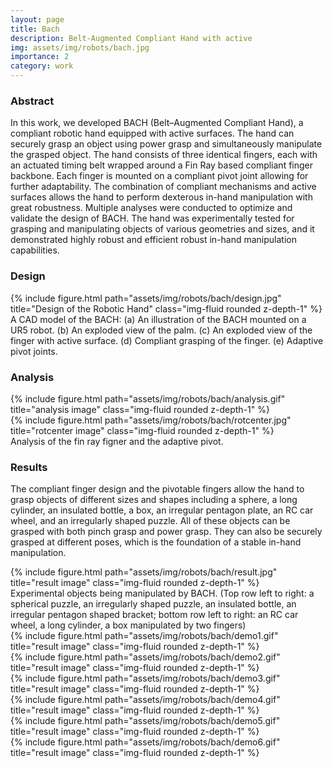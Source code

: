 ```yaml
---
layout: page
title: Bach
description: Belt-Augmented Compliant Hand with active 
img: assets/img/robots/bach.jpg
importance: 2
category: work
---
```


### Abstract

In this work, we developed BACH (Belt–Augmented Compliant Hand), a compliant robotic hand
equipped with active surfaces. The hand can securely grasp an object using power grasp and simultaneously manipulate the grasped object. The hand consists of three identical fingers,
each with an actuated timing belt wrapped around a Fin Ray based compliant finger backbone. Each finger is mounted on a compliant pivot joint allowing for further adaptability. The combination of compliant mechanisms and active surfaces allows the hand to perform dexterous in-hand manipulation with great robustness. Multiple analyses were conducted to optimize and validate the design of BACH. The hand was experimentally tested for grasping and manipulating objects
of various geometries and sizes, and it demonstrated highly robust and efficient robust in-hand manipulation capabilities.

### Design

<div class="row">
    <div class="col-sm mt-3 mt-md-0">
        {% include figure.html path="assets/img/robots/bach/design.jpg" title="Design of the Robotic Hand" class="img-fluid rounded z-depth-1" %}
    </div>
</div>
<div class="caption">
    A CAD model of the BACH: (a) An illustration of the BACH mounted on a UR5 robot. (b) An exploded view of the palm. (c) An exploded view of the finger with active surface. (d) Compliant grasping of the finger. (e) Adaptive pivot joints.
</div>

### Analysis

<div class="row justify-content-sm-center">
    <div class="col-sm-6 mt-4 mt-md-0">
        {% include figure.html path="assets/img/robots/bach/analysis.gif" title="analysis image" class="img-fluid rounded z-depth-1" %}
    </div>
    <div class="col-sm-6 mt-3 mt-md-0">
        {% include figure.html path="assets/img/robots/bach/rotcenter.jpg" title="rotcenter image" class="img-fluid rounded z-depth-1" %}
    </div>   
</div>
<div class="caption">
    Analysis of the fin ray figner and the adaptive pivot.
</div>

### Results

The compliant finger design and the pivotable fingers allow the hand to grasp objects of different sizes and shapes including a sphere, a long cylinder, an insulated bottle, a box, an irregular pentagon plate, an RC car wheel, and an irregularly shaped puzzle. All of these objects can be grasped with both pinch grasp and power grasp. They can also be securely grasped at different poses, which is the foundation of a stable in-hand manipulation.

<div class="row">
    <div class="col-sm mt-2 mt-md-0">
    </div>  
    <div class="col-sm mt-8 mt-md-0">
        {% include figure.html path="assets/img/robots/bach/result.jpg" title="result image" class="img-fluid rounded z-depth-1" %}
    </div>
    <div class="col-sm mt-2 mt-md-0">
    </div>    
</div>
<div class="caption">
    Experimental objects being manipulated by BACH. (Top row left to right: a spherical puzzle, an irregularly shaped puzzle, an insulated bottle, an irregular pentagon shaped bracket; bottom row left to right: an RC car wheel, a long cylinder, a box manipulated by two fingers)
</div>



<div class="row">
    <div class="col-sm mt-6 mt-md-0">
        {% include figure.html path="assets/img/robots/bach/demo1.gif" title="result image" class="img-fluid rounded z-depth-1" %}
    </div>
    <div class="col-sm mt-6 mt-md-0">
        {% include figure.html path="assets/img/robots/bach/demo2.gif" title="result image" class="img-fluid rounded z-depth-1" %}
    </div>
        <div class="col-sm mt-6 mt-md-0">
        {% include figure.html path="assets/img/robots/bach/demo3.gif" title="result image" class="img-fluid rounded z-depth-1" %}
    </div> 
</div>
<div class="row">
    <div class="col-sm mt-6 mt-md-0">
        {% include figure.html path="assets/img/robots/bach/demo4.gif" title="result image" class="img-fluid rounded z-depth-1" %}
    </div>
    <div class="col-sm mt-6 mt-md-0">
        {% include figure.html path="assets/img/robots/bach/demo5.gif" title="result image" class="img-fluid rounded z-depth-1" %}
    </div>
        <div class="col-sm mt-6 mt-md-0">
        {% include figure.html path="assets/img/robots/bach/demo6.gif" title="result image" class="img-fluid rounded z-depth-1" %}
    </div> 
</div>


